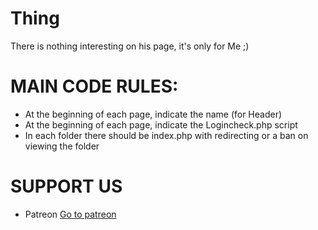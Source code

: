 # Thing
There is nothing interesting on his page, it's only for Me ;)


# MAIN CODE RULES: 
 - At the beginning of each page, indicate the name (for Header)
 - At the beginning of each page, indicate the Logincheck.php script
 - In each folder there should be index.php with redirecting or a ban on viewing the folder


# SUPPORT US

 - Patreon <a href="patreon.com/user?u=80446876">Go to patreon</a>

 <!-- ! don't forgot to remove error output, or make logs -->